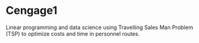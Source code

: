 # Cengage1
Linear programming and data science using Travelling Sales Man Problem (TSP) to optimize costs and time in personnel routes.
